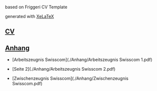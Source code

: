 based on Friggeri CV Template

generated with [XeLaTeX](https://www.overleaf.com/learn/latex/XeLaTeX)

## [CV](CV.pdf)

## [Anhang](./Anhang/)

- [Arbeitszeugnis Swisscom](./Anhang/Arbeitszeugnis Swisscom 1.pdf)
- [Seite 2](./Anhang/Arbeitszeugnis Swisscom 2.pdf)

- [Zwischenzeugnis Swisscom](./Anhang/Zwischenzeugnis Swisscom.pdf)
